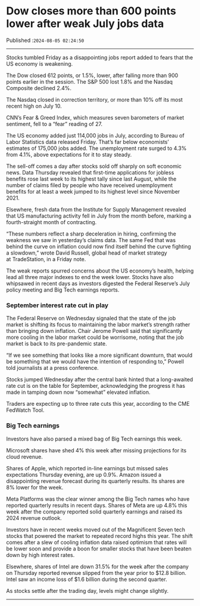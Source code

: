 # Dow closes more than 600 points lower after weak July jobs data

Published :`2024-08-05 02:24:50`

---

Stocks tumbled Friday as a disappointing jobs report added to fears that the US economy is weakening.

The Dow closed 612 points, or 1.5%, lower, after falling more than 900 points earlier in the session. The S&P 500 lost 1.8% and the Nasdaq Composite declined 2.4%.

The Nasdaq closed in correction territory, or more than 10% off its most recent high on July 10.

CNN’s Fear & Greed Index, which measures seven barometers of market sentiment, fell to a “fear” reading of 27.

The US economy added just 114,000 jobs in July, according to Bureau of Labor Statistics data released Friday. That’s far below economists’ estimates of 175,000 jobs added. The unemployment rate surged to 4.3% from 4.1%, above expectations for it to stay steady.

The sell-off comes a day after stocks sold off sharply on soft economic news. Data Thursday revealed that first-time applications for jobless benefits rose last week to its highest tally since last August, while the number of claims filed by people who have received unemployment benefits for at least a week jumped to its highest level since November 2021.

Elsewhere, fresh data from the Institute for Supply Management revealed that US manufacturing activity fell in July from the month before, marking a fourth-straight month of contracting.

“These numbers reflect a sharp deceleration in hiring, confirming the weakness we saw in yesterday’s claims data. The same Fed that was behind the curve on inflation could now find itself behind the curve fighting a slowdown,” wrote David Russell, global head of market strategy at TradeStation, in a Friday note.

The weak reports spurred concerns about the US economy’s health, helping lead all three major indexes to end the week lower. Stocks have also whipsawed in recent days as investors digested the Federal Reserve’s July policy meeting and Big Tech earnings reports.

### September interest rate cut in play

The Federal Reserve on Wednesday signaled that the state of the job market is shifting its focus to maintaining the labor market’s strength rather than bringing down inflation. Chair Jerome Powell said that significantly more cooling in the labor market could be worrisome, noting that the job market is back to its pre-pandemic state.

“If we see something that looks like a more significant downturn, that would be something that we would have the intention of responding to,” Powell told journalists at a press conference.

Stocks jumped Wednesday after the central bank hinted that a long-awaited rate cut is on the table for September, acknowledging the progress it has made in tamping down now “somewhat” elevated inflation.

Traders are expecting up to three rate cuts this year, according to the CME FedWatch Tool.

### Big Tech earnings

Investors have also parsed a mixed bag of Big Tech earnings this week.

Microsoft shares have shed 4% this week after missing projections for its cloud revenue.

Shares of Apple, which reported in-line earnings but missed sales expectations Thursday evening, are up 0.9%. Amazon issued a disappointing revenue forecast during its quarterly results. Its shares are 8% lower for the week.

Meta Platforms was the clear winner among the Big Tech names who have reported quarterly results in recent days. Shares of Meta are up 4.8% this week after the company reported solid quarterly earnings and raised its 2024 revenue outlook.

Investors have in recent weeks moved out of the Magnificent Seven tech stocks that powered the market to repeated record highs this year. The shift comes after a slew of cooling inflation data raised optimism that rates will be lower soon and provide a boon for smaller stocks that have been beaten down by high interest rates.

Elsewhere, shares of Intel are down 31.5% for the week after the company on Thursday reported revenue slipped from the year prior to $12.8 billion. Intel saw an income loss of $1.6 billion during the second quarter.

As stocks settle after the trading day, levels might change slightly.

---

